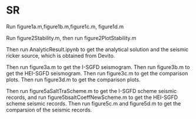 # SR

Run figure1a.m,figure1b.m,figure1c.m, figure1d.m 

Run figure2Stability.m, then run figure2PlotStability.m

Then run AnalyticResult.ipynb to get the analytical solution and the seismic ricker source,
which is obtained from Devito.

Then run figure3a.m to get the I-SGFD seismogram.
Then run figure3b.m to get the HEI-SGFD seismogram.
Then run figure3c.m to get the comparison plots. 
Then run figure3d.m to get the comparison plots. 


Then run figure5aSaltTraScheme.m to get the I-SGFD scheme seismic records,
and run figure5bsaltCoeffNewScheme.m to get the HEI-SGFD scheme seismic records.
Then run figure5c.m and figure5d.m to get the comparsion of the seismic records.
